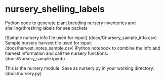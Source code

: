 # nursery_shelling_labels
Python code to generate plant breeding nursery inventories and shelling/threshing labels for see packets
  
[Sample nursery info file used for input:] (docs/Cnursery_sample_info.csv)  
Sample nursery harvest file used for input: (docs/harvest_notes_sample.csv)
iPython notebook to combine the info and harvest information and call the nursery functions: (docs/Nursery_sample.ipynb)

This is the nursery module. Save as nursery.py in your working directory: (docs/nursery.py)

